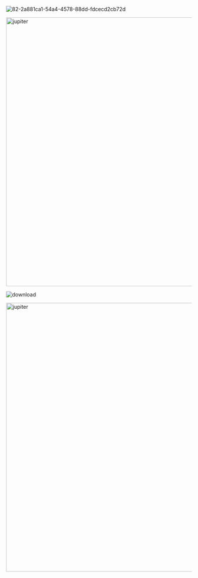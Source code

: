 ![82-2a881ca1-54a4-4578-88dd-fdcecd2cb72d](https://private-acl-user-asset.review-lab.github.com/Auth-Rewrite/public-repo/assets/98907291/74409868-c587-4c2e-b71e-e29c47882ea6)


<img width="727" alt="jupiter" src="https://private-acl-user-asset.review-lab.github.com/Auth-Rewrite/public-repo/assets/98907291/8ad68d32-93d8-4498-a6c8-c2d5bcce7cac">

![download](https://private-acl-user-asset.review-lab.github.com/Auth-Rewrite/public-repo/assets/98907291/70453847-dfe5-4da5-b286-69ca4f042900)

<img width="727" alt="jupiter" src="https://private-acl-user-asset.review-lab.github.com/Auth-Rewrite/public-repo/assets/98907291/d18730c6-a41d-402f-a94c-c53a6cc11647">

